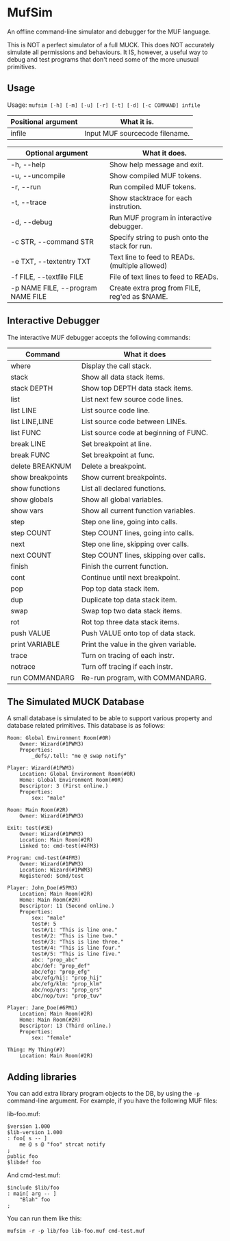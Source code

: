 # MufSim
An offline command-line simulator and debugger for the MUF language.

This is NOT a perfect simulator of a full MUCK.
This does NOT accurately simulate all permissions and behaviours.
It IS, however, a useful way to debug and test programs that don't
need some of the more unusual primitives.


## Usage
Usage: `mufsim [-h] [-m] [-u] [-r] [-t] [-d] [-c COMMAND] infile`

Positional argument   | What it is.
----------------------|-----------------------------------------------
infile                | Input MUF sourcecode filename.

Optional argument                 | What it does.
----------------------------------|-----------------------------------------------
-h, --help                        | Show help message and exit.
-u, --uncompile                   | Show compiled MUF tokens.
-r, --run                         | Run compiled MUF tokens.
-t, --trace                       | Show stacktrace for each instrution.
-d, --debug                       | Run MUF program in interactive debugger.
-c STR, --command STR             | Specify string to push onto the stack for run.
-e TXT, --textentry TXT           | Text line to feed to READs. (multiple allowed)
-f FILE, --textfile FILE          | File of text lines to feed to READs.
-p NAME FILE, --program NAME FILE | Create extra prog from FILE, reg'ed as $NAME.


## Interactive Debugger
The interactive MUF debugger accepts the following commands:

Command               | What it does
----------------------|--------------------------------------------
where                 | Display the call stack.
stack                 | Show all data stack items.
stack DEPTH           | Show top DEPTH data stack items.
list                  | List next few source code lines.
list LINE             | List source code line.
list LINE,LINE        | List source code between LINEs.
list FUNC             | List source code at beginning of FUNC.
break LINE            | Set breakpoint at line.
break FUNC            | Set breakpoint at func.
delete BREAKNUM       | Delete a breakpoint.
show breakpoints      | Show current breakpoints.
show functions        | List all declared functions.
show globals          | Show all global variables.
show vars             | Show all current function variables.
step                  | Step one line, going into calls.
step COUNT            | Step COUNT lines, going into calls.
next                  | Step one line, skipping over calls.
next COUNT            | Step COUNT lines, skipping over calls.
finish                | Finish the current function.
cont                  | Continue until next breakpoint.
pop                   | Pop top data stack item.
dup                   | Duplicate top data stack item.
swap                  | Swap top two data stack items.
rot                   | Rot top three data stack items.
push VALUE            | Push VALUE onto top of data stack.
print VARIABLE        | Print the value in the given variable.
trace                 | Turn on tracing of each instr.
notrace               | Turn off tracing if each instr.
run COMMANDARG        | Re-run program, with COMMANDARG.


## The Simulated MUCK Database
A small database is simulated to be able to support various property and
database related primitives.  This database is as follows:

    Room: Global Environment Room(#0R)
        Owner: Wizard(#1PWM3)
        Properties:
            _defs/.tell: "me @ swap notify"

    Player: Wizard(#1PWM3)
        Location: Global Environment Room(#0R)
        Home: Global Environment Room(#0R)
        Descriptor: 3 (First online.)
        Properties:
            sex: "male"

    Room: Main Room(#2R)
        Owner: Wizard(#1PWM3)

    Exit: test(#3E)
        Owner: Wizard(#1PWM3)
        Location: Main Room(#2R)
        Linked to: cmd-test(#4FM3)

    Program: cmd-test(#4FM3)
        Owner: Wizard(#1PWM3)
        Location: Wizard(#1PWM3)
        Registered: $cmd/test

    Player: John_Doe(#5PM3)
        Location: Main Room(#2R)
        Home: Main Room(#2R)
        Descriptor: 11 (Second online.)
        Properties:
            sex: "male"
            test#: 5
            test#/1: "This is line one."
            test#/2: "This is line two."
            test#/3: "This is line three."
            test#/4: "This is line four."
            test#/5: "This is line five."
            abc: "prop_abc"
            abc/def: "prop_def"
            abc/efg: "prop_efg"
            abc/efg/hij: "prop_hij"
            abc/efg/klm: "prop_klm"
            abc/nop/qrs: "prop_qrs"
            abc/nop/tuv: "prop_tuv"

    Player: Jane_Doe(#6PM1)
        Location: Main Room(#2R)
        Home: Main Room(#2R)
        Descriptor: 13 (Third online.)
        Properties:
            sex: "female"

    Thing: My Thing(#7)
        Location: Main Room(#2R)


## Adding libraries
You can add extra library program objects to the DB, by using the
`-p` command-line argument.  For example, if you have the following
MUF files:

lib-foo.muf:

    $version 1.000
    $lib-version 1.000
    : foo[ s -- ]
        me @ s @ "foo" strcat notify
    ;
    public foo
    $libdef foo

And cmd-test.muf:

    $include $lib/foo
    : main[ arg -- ]
        "Blah" foo
    ;

You can run them like this:

    mufsim -r -p lib/foo lib-foo.muf cmd-test.muf

